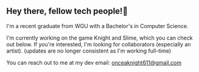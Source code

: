 ## Hey there, fellow tech people!👋

I'm a recent graduate from WGU with a Bachelor's in Computer Science.

I'm currently working on the game Knight and Slime, which you can check out below. If you're interested, I'm looking for collaborators (especially an artist). (updates are no longer consistent as I'm working full-time)

You can reach out to me at my dev email: onceaknight611@gmail.com

<!--
**StevenWenzel32/StevenWenzel32** is a ✨ _special_ ✨ repository because its `README.md` (this file) appears on your GitHub profile.

Here are some ideas to get you started:

- 🔭 I’m currently working on ...
- 🌱 I’m currently learning ...
- 👯 I’m looking to collaborate on ...
- 🤔 I’m looking for help with ...
- 💬 Ask me about ...
- 📫 How to reach me: ...
- 😄 Pronouns: ...
- ⚡ Fun fact: ...
-->
